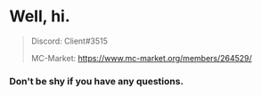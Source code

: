 # Well, hi.

> Discord: Client#3515
> 
> MC-Market: https://www.mc-market.org/members/264529/

### Don't be shy if you have any questions.

